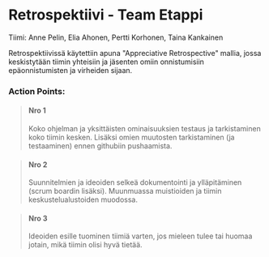 # Retrospektiivi - Team Etappi

Tiimi: Anne Pelin, Elia Ahonen, Pertti Korhonen, Taina Kankainen

Retrospektiivissä käytettiin apuna "Appreciative Retrospective" mallia, jossa keskistytään tiimin yhteisiin ja jäsenten omiin onnistumisiin epäonnistumisten ja virheiden sijaan.

### Action Points:

> #### Nro 1
> Koko ohjelman ja yksittäisten ominaisuuksien testaus ja tarkistaminen koko tiimin kesken. Lisäksi omien muutosten tarkistaminen (ja testaaminen) ennen githubiin pushaamista.

> #### Nro 2
> Suunnitelmien ja ideoiden selkeä dokumentointi ja ylläpitäminen (scrum boardin lisäksi). Muunmuassa muistioiden ja tiimin keskustelualustoiden muodossa. 

> #### Nro 3
> Ideoiden esille tuominen tiimiä varten, jos mieleen tulee tai huomaa jotain, mikä tiimin olisi hyvä tietää.